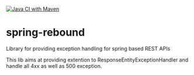 [![Java CI with Maven](https://github.com/coderhop-libraries/spring-rebound/actions/workflows/maven.yml/badge.svg)](https://github.com/coderhop-libraries/spring-rebound/actions/workflows/maven.yml)
# spring-rebound
Library for providing exception handling for spring based REST APIs

This lib aims at providing extention to ResponseEntityExceptionHandler and handle all 4xx as well as 500 exception.
